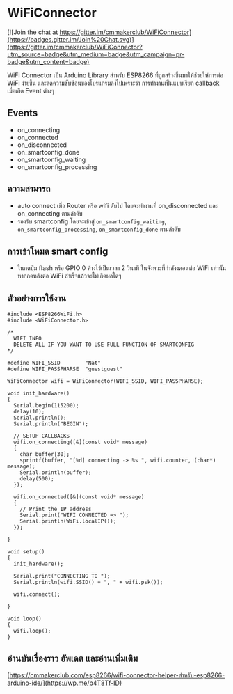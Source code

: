# WiFiConnector

[![Join the chat at https://gitter.im/cmmakerclub/WiFiConnector](https://badges.gitter.im/Join%20Chat.svg)](https://gitter.im/cmmakerclub/WiFiConnector?utm_source=badge&utm_medium=badge&utm_campaign=pr-badge&utm_content=badge)

WiFi Connector เป็น Arduino Library สำหรับ ESP8266 ที่ถูกสร้างขึ้นมาให้ช่วยให้การต่อ WiFi ง่ายขึ้น และลดความซับซ้อนของโปรแกรมลงไปเพราะว่า การทำงานเป็นแบบเรียก callback เมื่อเกิด Event ต่างๆ

## Events

 - on_connecting
 - on_connected			
 - on_disconnected						
 - on_smartconfig_done				
 - on_smartconfig_waiting		
 - on_smartconfig_processing

## ความสามารถ

 - auto connect เมื่อ Router หรือ wifi ดับไป โดยจะทำงานที่ on_disconnected  และ on_connecting ตามลำดับ
 - รองรับ smartconfig โดยจะเข้าสู่ `on_smartconfig_waiting`, `on_smartconfig_processing`, `on_smartconfig_done` ตามลำดับ

## การเข้าโหมด smart config

 - ในกดปุ่ม flash หรือ GPIO 0 ค้างไว้เป็นเวลา 2 วินาที ในจังหวะที่กำลังงตอนต่อ WiFi เท่านั้น หากกดหลังต่อ WiFi สำเร็จแล้วจะไม่เกิดผลใดๆ

## ตัวอย่างการใช้งาน

	
	#include <ESP8266WiFi.h>
	#include <WiFiConnector.h>
	
	/*
	  WIFI INFO
	  DELETE ALL IF YOU WANT TO USE FULL FUNCTION OF SMARTCONFIG
	*/
	
	#define WIFI_SSID        "Nat"
	#define WIFI_PASSPHARSE  "guestguest"
	
	WiFiConnector wifi = WiFiConnector(WIFI_SSID, WIFI_PASSPHARSE);
	
	void init_hardware()
	{
	  Serial.begin(115200);
	  delay(10);
	  Serial.println();
	  Serial.println("BEGIN");
	  
	  // SETUP CALLBACKS
	  wifi.on_connecting([&](const void* message)
	  {
	    char buffer[30];
	    sprintf(buffer, "[%d] connecting -> %s ", wifi.counter, (char*) message);
	    Serial.println(buffer);
	    delay(500);
	  });
	
	  wifi.on_connected([&](const void* message)
	  {
	    // Print the IP address
	    Serial.print("WIFI CONNECTED => ");
	    Serial.println(WiFi.localIP());
	  });
	
	}
	
	void setup()
	{
	  init_hardware();
	
	  Serial.print("CONNECTING TO ");
	  Serial.println(wifi.SSID() + ", " + wifi.psk());
	
	  wifi.connect();
	
	}
	
	void loop()
	{
	  wifi.loop();
	}

## อ่านบันเรื่องราว อัพเดต และอ่านเพิ่มเติม

[https://cmmakerclub.com/esp8266/wifi-connector-helper-สำหรับ-esp8266-arduino-ide/](https://wp.me/p4T8Tf-ID)